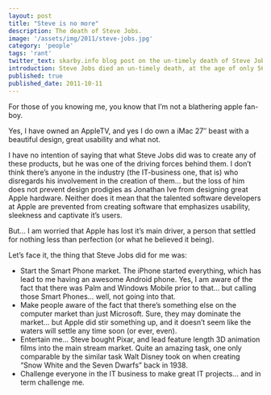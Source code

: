 ```yaml
---
layout: post
title: "Steve is no more"
description: The death of Steve Jobs.
image: '/assets/img/2011/steve-jobs.jpg'
category: 'people'
tags: 'rant'
twitter_text: skarby.info blog post on the un-timely death of Steve Jobs
introduction: Steve Jobs died an un-timely death, at the age of only 56 years, from Pancreatic Cancer.
published: true
published_date: 2011-10-11
---
```


For those of you knowing me, you know that I’m not a blathering apple fan-boy.

Yes, I have owned an AppleTV, and yes I do own a iMac 27″ beast with a beautiful design, great usability and what not.

I have no intention of saying that what Steve Jobs did was to create any of these products, 
but he was one of the driving forces behind them. I don’t think there’s anyone in the industry (the IT-business 
one, that is) who disregards his involvement in the creation of them… but the loss of him does not prevent design 
prodigies as Jonathan Ive from designing great Apple hardware. Neither does it mean that the talented software 
developers at Apple are prevented from creating software that emphasizes usability, sleekness and captivate it’s users.

But… I am worried that Apple has lost it’s main driver, a person that settled for nothing less than perfection (or 
what he believed it being).

Let’s face it, the thing that Steve Jobs did for me was:

- Start the Smart Phone market. The iPhone started everything, which has lead to me having an awesome Android phone. 
  Yes, I am aware of the fact that there was Palm and Windows Mobile  prior to that… but calling those Smart Phones…
  well, not going into that.
- Make people aware of the fact that there’s something else on the computer market than just Microsoft. Sure, 
  they may dominate the market… but Apple did stir something up, and it doesn’t seem like the waters will 
  settle any time soon (or ever, even).
- Entertain me… Steve bought Pixar, and lead feature length 3D animation films into the main stream market. 
  Quite an amazing task, one only comparable by the similar task Walt Disney took on when creating “Snow White 
  and the Seven Dwarfs” back in 1938.
- Challenge everyone in the IT business to make great IT projects… and in term challenge me.
